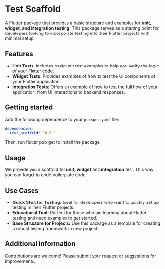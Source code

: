 # Test Scaffold

A Flutter package that provides a basic structure and examples for **unit, widget,
and integration testing**. This package serves as a starting point for developers
looking to incorporate testing into their Flutter projects with minimal setup.

## Features

- **Unit Tests**: Includes basic unit test examples to help you verify the logic
  of your Flutter code.
- **Widget Tests**: Provides examples of how to test the UI components of your
  Flutter application.
- **Integration Tests**: Offers an example of how to test the full flow of your
  application, from UI interactions to backend responses.

## Getting started

Add the following dependency to your `pubspec.yaml` file:

```yaml
dependencies:
  test_scaffold: ^0.0.1
```

Then, run flutter pub get to install the package.

## Usage

We provide you a scaffold for **unit, widget** and **integration** test. This way you can forget to code boilerplate code. 

## Use Cases 

- **Quick Start for Testing:** Ideal for developers who want to quickly set up testing in their Flutter projects.
- **Educational Tool:** Perfect for those who are learning about Flutter testing and need examples to get started.
- **Base Structure for Projects:** Use this package as a template for creating a robust testing framework in new projects.

## Additional information

Contributions are welcome! Please submit your request or suggestions for improvements.
